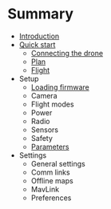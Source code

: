 # Summary

* [Introduction](README.md)
* [Quick start](quickstart.md)
   * [Connecting the drone](quickstart_connecting_the_drone.md)
   * [Plan](quickstart_plan.md)
   * [Flight](quickstart_flight.md)
* Setup
   * [Loading firmware](setup_loading_firmware.md)
   * Camera
   * Flight modes
   * Power
   * Radio
   * Sensors
   * Safety
   * [Parameters](setup_parameters.md)
* Settings
   * General settings
   * Comm links
   * Offline maps
   * MavLink
   * Preferences

